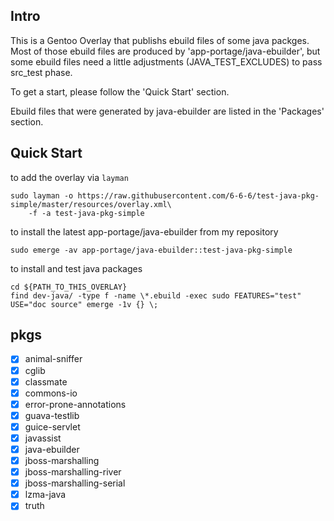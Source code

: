 ## Intro
This is a Gentoo Overlay that publishs ebuild files of some java packges.
Most of those ebuild files are produced by 'app-portage/java-ebuilder',
but some ebuild files need a little adjustments (JAVA_TEST_EXCLUDES) to pass src_test phase.

To get a start, please follow the 'Quick Start' section.

Ebuild files that were generated by java-ebuilder are listed in the 'Packages' section.

## Quick Start
to add the overlay via `layman`
```
sudo layman -o https://raw.githubusercontent.com/6-6-6/test-java-pkg-simple/master/resources/overlay.xml\
	-f -a test-java-pkg-simple
```
to install the latest app-portage/java-ebuilder from my repository
```
sudo emerge -av app-portage/java-ebuilder::test-java-pkg-simple
```
to install and test java packages
```
cd ${PATH_TO_THIS_OVERLAY}
find dev-java/ -type f -name \*.ebuild -exec sudo FEATURES="test" USE="doc source" emerge -1v {} \;
```

## pkgs
- [x] animal-sniffer
- [x] cglib
- [x] classmate
- [x] commons-io
- [x] error-prone-annotations
- [x] guava-testlib
- [x] guice-servlet
- [x] javassist
- [x] java-ebuilder
- [x] jboss-marshalling
- [x] jboss-marshalling-river
- [x] jboss-marshalling-serial
- [x] lzma-java
- [x] truth
